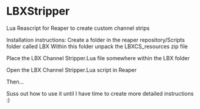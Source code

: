# LBXStripper
Lua Reascript for Reaper to create custom channel strips

Installation instructions:
Create a folder in the reaper repository/Scripts folder called LBX
Within this folder unpack the LBXCS_resources zip file

Place the LBX Channel Stripper.Lua file somewhere within the LBX folder

Open the LBX Channel Stripper.Lua script in Reaper

Then...

Suss out how to use it until I have time to create more detailed instructions :)
